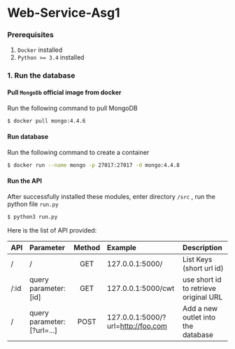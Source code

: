 # Web-Service-Asg1

### Prerequisites

1. `Docker`  installed
2. `Python >= 3.4`  installed

### 1. Run the database

#### Pull `MongoDb` official image from docker

Run the following command to pull MongoDB

```bash
$ docker pull mongo:4.4.6
```

#### Run database

Run the following command to create a container

```bash
$ docker run --name mongo -p 27017:27017 -d mongo:4.4.8
```

#### Run the API

After successfully installed these modules, enter  directory `/src` , run the python file `run.py`

```bash
$ python3 run.py
```

Here is the list of API provided:

| API | Parameter | Method | Example| Description |
| :--- | :---- | :---: |:---|:---|
| / |/ |  GET   | 127.0.0.1:5000/ | List Keys (short url id)|
/:id |query parameter: [id] |GET|127.0.0.1:5000/cwt|use short id to retrieve original URL
/ |query parameter: [?url=...] | POST  | 127.0.0.1:5000/?url=http://foo.com |Add a new outlet into the database|
